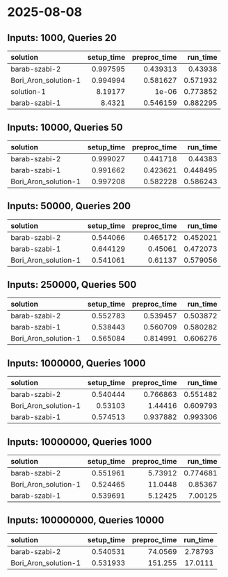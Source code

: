 # 2025-08-08

## Inputs: 1000, Queries 20

| solution             |   setup_time |   preproc_time |   run_time |
|:---------------------|-------------:|---------------:|-----------:|
| barab-szabi-2        |     0.997595 |       0.439313 |   0.43938  |
| Bori_Aron_solution-1 |     0.994994 |       0.581627 |   0.571932 |
| solution-1           |     8.19177  |       1e-06    |   0.773852 |
| barab-szabi-1        |     8.4321   |       0.546159 |   0.882295 |

## Inputs: 10000, Queries 50

| solution             |   setup_time |   preproc_time |   run_time |
|:---------------------|-------------:|---------------:|-----------:|
| barab-szabi-2        |     0.999027 |       0.441718 |   0.44383  |
| barab-szabi-1        |     0.991662 |       0.423621 |   0.448495 |
| Bori_Aron_solution-1 |     0.997208 |       0.582228 |   0.586243 |

## Inputs: 50000, Queries 200

| solution             |   setup_time |   preproc_time |   run_time |
|:---------------------|-------------:|---------------:|-----------:|
| barab-szabi-2        |     0.544066 |       0.465172 |   0.452021 |
| barab-szabi-1        |     0.644129 |       0.45061  |   0.472073 |
| Bori_Aron_solution-1 |     0.541061 |       0.61137  |   0.579056 |

## Inputs: 250000, Queries 500

| solution             |   setup_time |   preproc_time |   run_time |
|:---------------------|-------------:|---------------:|-----------:|
| barab-szabi-2        |     0.552783 |       0.539457 |   0.503872 |
| barab-szabi-1        |     0.538443 |       0.560709 |   0.580282 |
| Bori_Aron_solution-1 |     0.565084 |       0.814991 |   0.606276 |

## Inputs: 1000000, Queries 1000

| solution             |   setup_time |   preproc_time |   run_time |
|:---------------------|-------------:|---------------:|-----------:|
| barab-szabi-2        |     0.540444 |       0.766863 |   0.551482 |
| Bori_Aron_solution-1 |     0.53103  |       1.44416  |   0.609793 |
| barab-szabi-1        |     0.574513 |       0.937882 |   0.993306 |

## Inputs: 10000000, Queries 1000

| solution             |   setup_time |   preproc_time |   run_time |
|:---------------------|-------------:|---------------:|-----------:|
| barab-szabi-2        |     0.551961 |        5.73912 |   0.774681 |
| Bori_Aron_solution-1 |     0.524465 |       11.0448  |   0.85367  |
| barab-szabi-1        |     0.539691 |        5.12425 |   7.00125  |

## Inputs: 100000000, Queries 10000

| solution             |   setup_time |   preproc_time |   run_time |
|:---------------------|-------------:|---------------:|-----------:|
| barab-szabi-2        |     0.540531 |        74.0569 |    2.78793 |
| Bori_Aron_solution-1 |     0.531933 |       151.255  |   17.0111  |